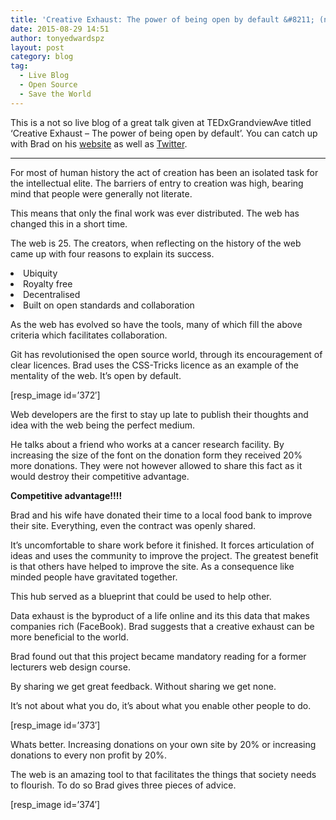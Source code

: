 ```yaml
---
title: 'Creative Exhaust: The power of being open by default &#8211; (not so) live blog'
date: 2015-08-29 14:51
author: tonyedwardspz
layout: post
category: blog
tag:
  - Live Blog
  - Open Source
  - Save the World
---
```

This is a not so live blog of a great talk given at TEDxGrandviewAve titled &#8216;Creative Exhaust &#8211; The power of being open by default&#8217;. You can catch up with Brad on his [website](http://bradfrost.com/) as well as [Twitter](https://twitter.com/brad_frost).

* * *

For most of human history the act of creation has been an isolated task for the intellectual elite. The barriers of entry to creation was high, bearing mind that people were generally not literate.

<span style="font-weight: 400;">This means that only the final work was ever distributed. The web has changed this in a short time. </span>

<span style="font-weight: 400;">The web is 25. The creators, when reflecting on the history of the web came up with four reasons to explain its success.</span>

<li style="font-weight: 400;">
  <span style="font-weight: 400;">Ubiquity</span>
</li>
<li style="font-weight: 400;">
  <span style="font-weight: 400;">Royalty free</span>
</li>
<li style="font-weight: 400;">
  <span style="font-weight: 400;">Decentralised</span>
</li>
<li style="font-weight: 400;">
  <span style="font-weight: 400;">Built on open standards and collaboration</span>
</li>

<span style="font-weight: 400;">As the web has evolved so have the tools, many of which fill the above criteria which facilitates collaboration.</span>

<span style="font-weight: 400;">Git has revolutionised the open source world, through its encouragement of clear licences. Brad uses the CSS-Tricks licence as an example of the mentality of the web. It’s open by default.</span>

[resp_image id=&#8217;372&#8242;]

<span style="font-weight: 400;">Web developers are the first to stay up late to publish their thoughts and idea with the web being the perfect medium.</span>

<span style="font-weight: 400;">He talks about a friend who works at a cancer research facility. By increasing the size of the font on the donation form they received 20% more donations. They were not however allowed to share this fact as it would destroy their competitive advantage.</span>

**Competitive advantage!!!!**

<span style="font-weight: 400;">Brad and his wife have donated their time to a local food bank to improve their site. Everything, even the contract was openly shared.</span>

<span style="font-weight: 400;">It’s uncomfortable to share work before it finished. It forces articulation of ideas and uses the community to improve the project. The greatest benefit is that others have helped to improve the site. As a consequence like minded people have gravitated together.</span>

<span style="font-weight: 400;">This hub served as a blueprint that could be used to help other.</span>

<span style="font-weight: 400;">Data exhaust is the byproduct of a life online and its this data that makes companies rich (FaceBook). Brad suggests that a creative exhaust can be more beneficial to the world.</span>

<span style="font-weight: 400;">Brad found out that this project became mandatory reading for a former lecturers web design course.</span>

<span style="font-weight: 400;">By sharing we get great feedback. Without sharing we get none.</span>

<span style="font-weight: 400;">It’s not about what you do, it’s about what you enable other people to do.</span>

[resp_image id=&#8217;373&#8242;]

<span style="font-weight: 400;">Whats better. Increasing donations on your own site by 20% or increasing donations to every non profit by 20%.</span>

<span style="font-weight: 400;">The web is an amazing tool to that facilitates the things that society needs to flourish. To do so Brad gives three pieces of advice.</span>

[resp_image id=&#8217;374&#8242;]
